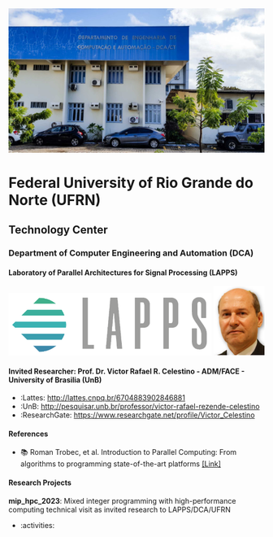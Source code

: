 <center><img width="800" src="images/DCA1.jpg"></center>

# Federal University of Rio Grande do Norte (UFRN)
## Technology Center
### Department of Computer Engineering and Automation (DCA)
#### Laboratory of Parallel Architectures for Signal Processing (LAPPS)

<left><img width="400" src="images/logo-lapps.png"></left> <right><img width="100" src="images/Victor_2018.jpg"></right>

#### Invited Researcher: Prof. Dr. Victor Rafael R. Celestino - ADM/FACE - University of Brasilia (UnB)
- :Lattes: http://lattes.cnpq.br/6704883902846881
- :UnB: http://pesquisar.unb.br/professor/victor-rafael-rezende-celestino
- :ResearchGate: https://www.researchgate.net/profile/Victor_Celestino

#### References

- :books: Roman Trobec, et al. Introduction to Parallel Computing: From algorithms to programming state-of-the-art platforms [[Link]](https://link.springer.com/book/10.1007/978-3-319-98833-7/)

#### Research Projects

**mip_hpc_2023**: Mixed integer programming with high-performance computing technical visit as invited research to LAPPS/DCA/UFRN
- :activities:
